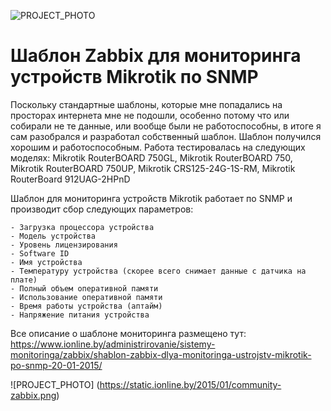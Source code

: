 ![PROJECT_PHOTO](https://www.ionline.by/promo/logo/git-logo.png)
# Шаблон Zabbix для мониторинга устройств Mikrotik по SNMP

Поскольку стандартные шаблоны, которые мне попадались на просторах интернета мне не подошли, особенно потому что или собирали не те данные, или вообще были не работоспособны, в итоге я сам разобрался и разработал собственный шаблон. Шаблон получился хорошим и работоспособным. Работа тестировалась на следующих моделях: Mikrotik RouterBOARD 750GL, Mikrotik RouterBOARD 750, Mikrotik RouterBOARD 750UP, Mikrotik CRS125-24G-1S-RM, Mikrotik RouterBoard 912UAG-2HPnD

Шаблон для мониторинга устройств Mikrotik работает по SNMP и производит сбор следующих параметров:

	- Загрузка процессора устройства
	- Модель устройства
	- Уровень лицензирования
	- Software ID
	- Имя устройства
	- Температуру устройства (скорее всего снимает данные с датчика на плате)
	- Полный объем оперативной памяти
	- Использование оперативной памяти
	- Время работы устройства (аптайм)
	- Напряжение питания устройства

Все описание о шаблоне мониторинга размещено тут: https://www.ionline.by/administrirovanie/sistemy-monitoringa/zabbix/shablon-zabbix-dlya-monitoringa-ustrojstv-mikrotik-po-snmp-20-01-2015/	
	
![PROJECT_PHOTO] (https://static.ionline.by/2015/01/community-zabbix.png)
